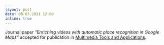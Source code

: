 ```yaml
---
layout: post
date: 08.07.2021 12:00
inline: true
---
```


Journal paper *"Enriching videos with automatic place recognition in Google Maps"* accepted for publication in [Multimedia Tools and Applications](https://www.springer.com/journal/11042). 